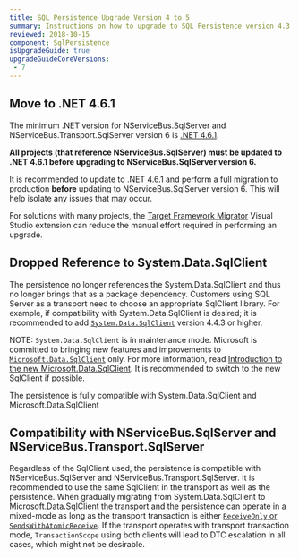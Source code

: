 ```yaml
---
title: SQL Persistence Upgrade Version 4 to 5
summary: Instructions on how to upgrade to SQL Persistence version 4.3
reviewed: 2018-10-15
component: SqlPersistence
isUpgradeGuide: true
upgradeGuideCoreVersions:
 - 7
---
```


## Move to .NET 4.6.1

The minimum .NET version for NServiceBus.SqlServer and NServiceBus.Transport.SqlServer version 6 is [.NET 4.6.1](https://dotnet.microsoft.com/download/dotnet-framework/net461).

**All projects (that reference NServiceBus.SqlServer) must be updated to .NET 4.6.1 before upgrading to NServiceBus.SqlServer version 6.**

It is recommended to update to .NET 4.6.1 and perform a full migration to production **before** updating to NServiceBus.SqlServer version 6. This will help isolate any issues that may occur.

For solutions with many projects, the [Target Framework Migrator](https://marketplace.visualstudio.com/items?itemName=PavelSamokha.TargetFrameworkMigrator) Visual Studio extension can reduce the manual effort required in performing an upgrade.

## Dropped Reference to System.Data.SqlClient

The persistence no longer references the System.Data.SqlClient and thus no longer brings that as a package dependency. Customers using SQL Server as a transport need to choose an appropriate SqlClient library. For example, if compatibility with System.Data.SqlClient is desired; it is recommended to add [`System.Data.SqlClient`](https://www.nuget.org/packages/System.Data.SqlClient/) version 4.4.3 or higher. 

NOTE: `System.Data.SqlClient` is in maintenance mode. Microsoft is committed to bringing new features and improvements to [`Microsoft.Data.SqlClient`](https://www.nuget.org/packages/Microsoft.Data.SqlClient/) only. For more information, read [Introduction to the new Microsoft.Data.SqlClient](https://devblogs.microsoft.com/dotnet/introducing-the-new-microsoftdatasqlclient/). It is recommended to switch to the new SqlClient if possible.

The persistence is fully compatible with System.Data.SqlClient and Microsoft.Data.SqlClient

## Compatibility with NServiceBus.SqlServer and NServiceBus.Transport.SqlServer

Regardless of the SqlClient used, the persistence is compatible with NServiceBus.SqlServer and NServiceBus.Transport.SqlServer. It is recommended to use the same SqlClient in the transport as well as the persistence. When gradually migrating from System.Data.SqlClient to Microsoft.Data.SqlClient the transport and the persistence can operate in a mixed-mode as long as the transport transaction is either [`ReceiveOnly` or `SendsWithAtomicReceive`](/transports/sql/transactions.md). If the transport operates with transport transaction mode, `TransactionScope` using both clients will lead to DTC escalation in all cases, which might not be desirable.